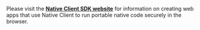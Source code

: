Please visit the **[Native Client SDK website](https://developers.google.com/native-client/)** for information on creating web apps that use Native Client to run portable native code securely in the browser.